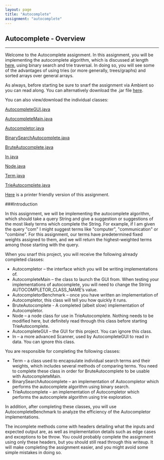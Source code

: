 ```yaml
---
layout: page
title: "Autocomplete"
assignment: "autocomplete"
---
```


## Autocomplete - Overview
---

Welcome to the Autocomplete assignment. In this assignment, you will be implementing the autocomplete algorithm, which is discussed at length [here](/autocomplete/1-autocomplete-algorithm.html), using binary search and trie traversal. In doing so, you will see some of the advantages of using tries (or more generally, trees/graphs) and sorted arrays over general arrays.

As always, before starting be sure to snarf the assignment via Ambient so you can read along. You can alternatively download the .jar file [here](/autocomplete/src/Autocomplete.jar).

You can also view/download the individual classes:

[AutocompleteGUI.java](/autocomplete/code/AutocompleteGUI.html)

[AutocompleteMain.java](/autocomplete/code/AutocompleteMain.html)

[Autocompletor.java](/autocomplete/code/Autocompletor.html)

[BinarySearchAutocomplete.java](/autocomplete/code/BinarySearchAutocomplete.html)

[BruteAutocomplete.java](/autocomplete/code/BruteAutocomplete.html)

[In.java](/autocomplete/code/In.html)

[Node.java](/autocomplete/code/Node.html)

[Term.java](/autocomplete/code/Term.html)

[TrieAutocomplete.java](/autocomplete/code/TrieAutocomplete.html)

[Here](/autocomplete/printer-friendly.html) is a printer friendly version of this assignment.

###Introduction

In this assignment, we will be implementing the autocomplete algorithm, which should take a query String and give a suggestion or suggestions of the most likely  terms which complete the String. For example, if I am given the query "com" I might suggest terms like "computer", "communication" or "combine". For this assignment, our terms have predetermined fixed weights assigned to them, and we will return the highest-weighted terms among those starting with the query.

When you snarf this project, you will receive the following already completed classes:

<ul><li>Autocompletor – the interface which you will be writing implementations of.</li>
<li>AutocompleteMain – the class to launch the GUI from. When testing your implementations of autocomplete, you will need to change the String AUTOCOMPLETOR_CLASS_NAME’s value.</li>
<li>AutocompletorBenchmark – once you have written an implementation of Autocompletor, this class will tell you how quickly it runs.</li>
<li>BruteAutocomplete - A completed (albeit slow) implementation of Autocompletor. </li>
<li>Node – a node class for use in TrieAutocomplete. Nothing needs to be modified here, but definitely read through this class before starting TrieAutocomplete.</li>
<li>AutocompleteGUI – the GUI for this project. You can ignore this class.</li>
<li>In – a more advanced Scanner, used by AutocompleteGUI to read in data. You can ignore this class.</li></ul>

You are responsible for completing the following classes:

<ul><li>Term – a class used to encapsulate individual search terms and their weights, which includes several methods of comparing terms. You need to complete these class in order for BruteAutocomplete to be usable with AutocompleteMain.</li>
<li>BinarySearchAutocomplete – an implementation of Autocompletor which performs the autocomplete algorithm using binary search.</li>
<li>TrieAutocomplete – an implementation of Autocompletor which performs the autocomplete algorithm using trie exploration.</li></ul>

In addition, after completing these classes, you will use AutocompleteBenchmark to analyze the efficiency of the Autocompletor implementations.

The incomplete methods come with headers detailing what the inputs and expected output are, as well as implementation details such as edge cases and exceptions to be throw. You could probably complete the assignment using only these headers, but you should still read through this writeup. It will make completing the assignment easier, and you might avoid some simple mistakes in doing so.

